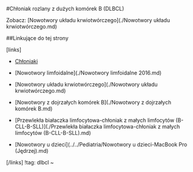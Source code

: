 #Chłoniak rozlany z dużych komórek B (DLBCL)

Zobacz: [Nowotwory układu krwiotwórczego](./Nowotwory układu krwiotwórczego.md)





##Linkujące do tej strony

[links]

- [Chłoniaki](./Chłoniaki.md)

- [Nowotwory limfoidalne](./Nowotwory limfoidalne 2016.md)

- [Nowotwory układu krwiotwórczego](./Nowotwory układu krwiotwórczego.md)

- [Nowotwory z dojrzałych komórek B](./Nowotwory z dojrzałych komórek B.md)

- [Przewlekła białaczka limfocytowa-chłoniak z małych limfocytów (B-CLL-B-SLL)](./Przewlekła białaczka limfocytowa-chłoniak z małych limfocytów (B-CLL-B-SLL).md)

- [Nowotwory u dzieci](../../Pediatria/Nowotwory u dzieci-MacBook Pro (Jędrzej).md)


[/links]
!tag: dlbcl
~

